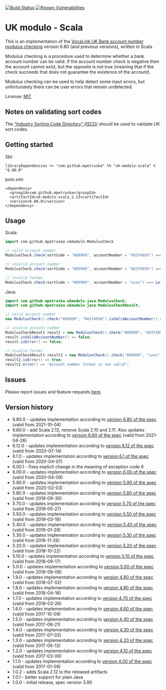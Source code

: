 [![Build Status](https://travis-ci.org/mpetruska/uk-modulo-scala.svg?branch=master)](https://travis-ci.org/mpetruska/uk-modulo-scala)
[![Known Vulnerabilities](https://snyk.io/test/github/mpetruska/uk-modulo-scala/badge.svg?targetFile=build.sbt)](https://snyk.io/test/github/mpetruska/uk-modulo-scala?targetFile=build.sbt)

UK modulo - Scala
=================

This is an implementation of the [VocaLink UK Bank account number
modulus checking][VocaLink link] version 6.80 (and previous versions), written in Scala.

[VocaLink link]: https://www.vocalink.com/tools/modulus-checking/

Modulus checking is a procedure used to determine whether a bank account number
can be valid. If the account number check is negative then the account cannot
exist, but the opposite is not true (meaning that if the check succeeds that does
not guarantee the existence of the account).

Modulus checking can be used to help detect some input errors, but
unfortunately there can be user errors that remain undetected.

License: [MIT](LICENSE)

Notes on validating sort codes
------------------------------

The ["Industry Sorting Code Directory" (ISCD)][ICSD link]
should be used to validate UK sort codes.

[ICSD link]: https://en.wikipedia.org/wiki/Industry_Sorting_Code_Directory

Getting started
---------------

Sbt:

    libraryDependencies += "com.github.mpetruska" %% "uk-modulo-scala" % "6.80.0"

pom.xml:

    <dependency>
      <groupId>com.github.mpetruska</groupId>
      <artifactId>uk-modulo-scala_2.13</artifactId>
      <version>6.80.0</version>
    </dependency>

Usage
-----

Scala:

```Scala
import com.github.mpetruska.ukmodulo.ModulusCheck

// valid account number
ModulusCheck.check(sortCode = "089999", accountNumber = "66374958") === Right(true)

// invalid account number
ModulusCheck.check(sortCode = "089999", accountNumber = "66374959") === Right(false)

// invalid format
ModulusCheck.check(sortCode = "089999", accountNumber = "xxxx") === Left("Account number format is not valid")
```

Java:

```Java
import com.github.mpetruska.ukmodulo.java.ModulusCheck;
import com.github.mpetruska.ukmodulo.java.ModulusCheckResult;

// valid account number
new ModulusCheck().check("089999", "66374958").isValidAccountNumber() == true;

// invalid account number
ModulusCheckResult result = new ModulusCheck().check("089999", "66374959");
result.isValidAccountNumber() == false;
result.isError() == false;

// invalid format
ModulusCheckResult result2 = new ModulusCheck().check("089999", "xxxx");
result2.isError() == true;
result2.error() == "Account number format is not valid";
```

Issues
------

Please report issues and feature requests [here](https://github.com/mpetruska/uk-modulo-scala/issues).

Version history
---------------

* 6.80.0 - updates implementation according to [version 6.80 of the spec](https://www.vocalink.com/media/3allk2nz/vocalink-validating-account-numbers-v6-80.pdf)
  (valid from 2021-10-04)
* 6.60.0 - add Scala 2.13, remove Scala 2.10 and 2.11. Also updates implementation according to [version 6.60 of the spec](https://www.vocalink.com/media/4940/vocalink-validating-account-numbers-v660.pdf)
  (valid from 2021-04-26)
* 6.12.0 - updates implementation according to [version 6.12 of the spec](https://www.vocalink.com/media/4475/vocalink-validating-account-numbers-v612.pdf)
  (valid from 2020-07-14)
* 6.1.0  - updates implementation according to [version 6.1 of the spec](https://www.vocalink.com/media/4373/vocalink-validating-account-numbers-v61.pdf)
  (valid from 2020-04-07)
* 6.00.1 - fixes implicit change in the meaning of exception code 6
* 6.00.0 - updates implementation according to [version 6.00 of the spec](https://www.vocalink.com/media/4363/vocalink-validating-account-numbers-v600.pdf)
  (valid from 2020-04-06)
* 5.90.0 - updates implementation according to [version 5.90 of the spec](https://www.vocalink.com/media/4325/vocalink-validating-account-numbers-v590.pdf)
  (valid from 2020-02-03)
* 5.80.0 - updates implementation according to [version 5.80 of the spec](https://www.vocalink.com/media/3513/vocalink-validating-account-numbers-v580.pdf)
  (valid from 2019-09-30)
* 5.70.0 - updates implementation according to [version 5.70 of the spec](https://www.vocalink.com/media/3103/vocalink-validating-account-numbers-v570.pdf)
  (valid from 2019-05-27)
* 5.50.0 - updates implementation according to [version 5.50 of the spec](https://www.vocalink.com/media/3068/vocalink-validating-account-numbers-v550.pdf)
  (valid from 2019-03-18)
* 5.40.0 - updates implementation according to [version 5.40 of the spec](https://www.vocalink.com/media/3061/vocalink-validating-account-numbers-v540.pdf)
  (valid from 2019-01-28)
* 5.30.0 - updates implementation according to [version 5.30 of the spec](https://www.vocalink.com/media/3047/vocalink-validating-account-numbers-v530.pdf)
  (valid from 2018-11-26)
* 5.20.0 - updates implementation according to [version 5.20 of the spec](https://www.vocalink.com/media/3038/validating-account-numbers-v520.pdf)
  (valid from 2018-10-22)
* 5.10.0 - updates implementation according to [version 5.10 of the spec](https://www.vocalink.com/media/3035/validating-account-numbers-v510.pdf)
  (valid from 2018-09-17)
* 5.0.0 - updates implementation according to [version 5.00 of the spec](https://www.vocalink.com/media/3019/vocalink-validating-account-numbers-v500.pdf)
  (valid from 2018-08-06)
* 1.9.0 - updates implementation according to [version 4.90 of the spec](https://www.vocalink.com/media/3004/vocalink-validating-account-numbers-v490.pdf)
  (valid from 2018-07-02)
* 1.8.0 - updates implementation according to [version 4.80 of the spec](https://www.vocalink.com/media/2920/vocalink-validating-account-numbers-v480.pdf)
  (valid from 2018-04-16)
* 1.7.0 - updates implementation according to [version 4.70 of the spec](https://www.vocalink.com/media/2904/vocalink-validating-account-numbers-v47.pdf)
  (valid from 2018-03-26)
* 1.6.0 - updates implementation according to [version 4.60 of the spec](https://www.vocalink.com/media/2771/vocalink-validating-account-numbers-v460.pdf)
  (valid from 2017-10-09)
* 1.5.0 - updates implementation according to [version 4.40 of the spec](https://www.vocalink.com/media/2717/vocalink-validating-account-numbers-v440.pdf)
  (valid from 2017-08-21)
* 1.4.0 - updates implementation according to [version 4.30 of the spec](https://www.vocalink.com/media/2467/vocalink-validating-account-numbers-v430.pdf)
  (valid from 2017-07-03)
* 1.3.0 - updates implementation according to [version 4.20 of the spec](https://www.vocalink.com/media/2434/vocalink-validating-account-numbers-v420.pdf)
  (valid from 2017-06-12)
* 1.2.0 - updates implementation according to [version 4.10 of the spec](https://www.vocalink.com/media/2295/vocalink-validating-account-numbers-v410.pdf)
  (valid from 2017-03-06)
* 1.1.0 - updates implementation according to [version 4.00 of the spec](https://www.vocalink.com/media/2101/vocalink-validating-account-numbers-v400.pdf)
  (valid from 2017-01-09)
* 1.0.2 - adds Scala 2.12 to the released artifacts
* 1.0.1 - better support for plain Java
* 1.0.0 - initial release, spec version 3.90
